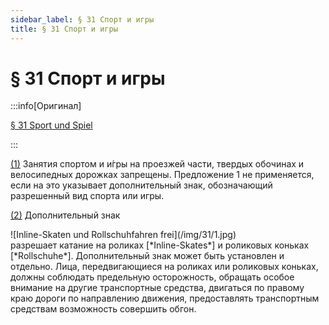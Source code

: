 ```yaml
---
sidebar_label: § 31 Спорт и игры
title: § 31 Спорт и игры
---
```


<VerifiedTranslationIcon />

# § 31 Спорт и игры

:::info[Оригинал]

[§ 31 Sport und Spiel](https://www.gesetze-im-internet.de/stvo_2013/__31.html)

:::


<span id="1">[(1)](#1)</span> Занятия спортом и и́гры на проезжей части, твердых обочинах и велосипедных дорожках
запрещены. Предложение 1 не применяется, если на это указывает дополнительный знак,
обозначающий разрешенный вид спорта или игры.


<span id="2">[(2)](#2)</span> Дополнительный знак
<div className="sign-single">![Inline-Skaten und Rollschuhfahren frei](/img/31/1.jpg)</div>
разрешает катание на роликах [*Inline-Skates*] и роликовых коньках [*Rollschuhe*]. Дополнительный знак может быть установлен и отдельно.
Лица, передвигающиеся на роликах или роликовых коньках, должны соблюдать предельную осторожность, обращать
особое внимание на другие транспортные средства, двигаться по правому краю дороги по направлению движения, предоставлять транспортным средствам
возможность совершить обгон.

